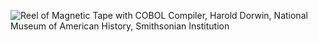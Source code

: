 ![Reel of Magnetic Tape with COBOL Compiler, Harold Dorwin, National Museum of American History, Smithsonian Institution](https://ids.si.edu/ids/deliveryService?id=NMAH-DOR2010-1812)
<!--
**UNISERVO1/UNISERVO1** is a ✨ _special_ ✨ repository because its `README.md` (this file) appears on your GitHub profile.

Here are some ideas to get you started:

- 🔭 I’m currently working on ...
- 🌱 I’m currently learning ...
- 👯 I’m looking to collaborate on ...
- 🤔 I’m looking for help with ...
- 💬 Ask me about ...
- 📫 How to reach me: ...
- 😄 Pronouns: ...
- ⚡ Fun fact: ...
-->

